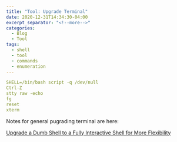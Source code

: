 ```yaml
---
title: "Tool: Upgrade Terminal"
date: 2020-12-31T14:34:30-04:00
excerpt_separator: "<!--more-->"
categories:
  - Blog
  - Tool
tags:
  - shell
  - tool
  - commands
  - enumeration
---
```


```yaml
SHELL=/bin/bash script -q /dev/null
Ctrl-Z
stty raw -echo
fg
reset
xterm
```

Notes for general pugrading terminal are here:

[Upgrade a Dumb Shell to a Fully Interactive Shell for More Flexibility][upgrade-term]

[upgrade-term]: https://null-byte.wonderhowto.com/how-to/upgrade-dumb-shell-fully-interactive-shell-for-more-flexibility-0197224/
